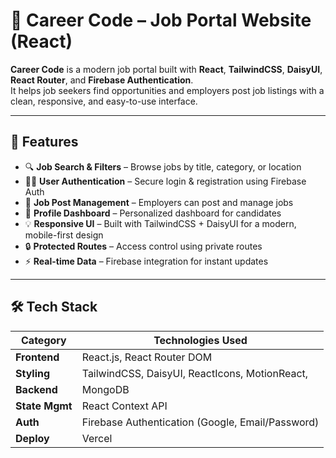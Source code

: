 # 💼 Career Code – Job Portal Website (React)

**Career Code** is a modern job portal built with **React**, **TailwindCSS**, **DaisyUI**, **React Router**, and **Firebase Authentication**.  
It helps job seekers find opportunities and employers post job listings with a clean, responsive, and easy-to-use interface.

---

## 🚀 Features

- 🔍 **Job Search & Filters** – Browse jobs by title, category, or location  
- 🧑‍💻 **User Authentication** – Secure login & registration using Firebase Auth  
- 🧾 **Job Post Management** – Employers can post and manage jobs  
- 📄 **Profile Dashboard** – Personalized dashboard for candidates  
- 💡 **Responsive UI** – Built with TailwindCSS + DaisyUI for a modern, mobile-first design  
- 🔒 **Protected Routes** – Access control using private routes  
- ⚡ **Real-time Data** – Firebase integration for instant updates  

---

## 🛠️ Tech Stack

| Category      | Technologies Used                                  |
|---------------|-----------------------------------------------------|
| **Frontend**  | React.js, React Router DOM                          |
| **Styling**   | TailwindCSS, DaisyUI, ReactIcons, MotionReact,                                 |
| **Backend**   | MongoDB|
| **State Mgmt**| React Context API                                   |
| **Auth**      | Firebase Authentication (Google, Email/Password)    |
| **Deploy**    | Vercel    